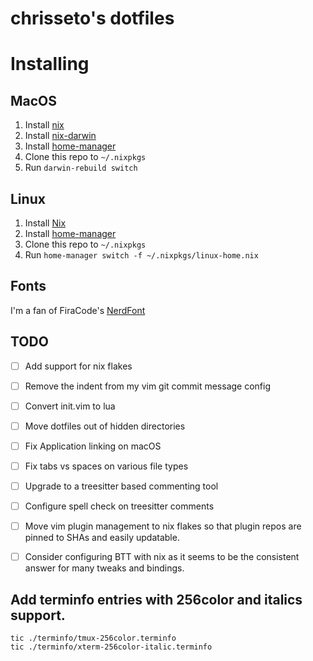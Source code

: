 chrisseto's dotfiles
====================

# Installing

## MacOS
1. Install [nix](https://nixos.org/download.html#nix-install-macos)
1. Install [nix-darwin](https://github.com/LnL7/nix-darwin)
1. Install [home-manager](https://github.com/nix-community/home-manager)
1. Clone this repo to `~/.nixpkgs`
1. Run `darwin-rebuild switch`

## Linux
1. Install [Nix](https://nixos.org/download.html#nix-install-macos)
1. Install [home-manager](https://github.com/nix-community/home-manager)
1. Clone this repo to `~/.nixpkgs`
1. Run `home-manager switch -f ~/.nixpkgs/linux-home.nix`

## Fonts
I'm a fan of FiraCode's [NerdFont](https://www.nerdfonts.com/font-downloads)

## TODO
- [ ] Add support for nix flakes
- [ ] Remove the indent from my vim git commit message config
- [ ] Convert init.vim to lua
- [ ] Move dotfiles out of hidden directories
- [ ] Fix Application linking on macOS
- [ ] Fix tabs vs spaces on various file types
- [ ] Upgrade to a treesitter based commenting tool
- [ ] Configure spell check on treesitter comments
- [ ] Move vim plugin management to nix flakes so that plugin repos are pinned to SHAs and easily updatable.
- [ ] Consider configuring BTT with nix as it seems to be the consistent answer for many tweaks and bindings.


## Add terminfo entries with 256color and italics support.
```
tic ./terminfo/tmux-256color.terminfo
tic ./terminfo/xterm-256color-italic.terminfo
```
